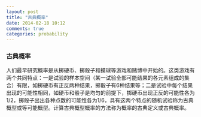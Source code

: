 ```yaml
---
layout: post
title: "古典概率"
date: 2014-02-18 10:12
comments: true
categories: probability
---
```

### 古典概率

人们最早研究概率是从掷硬币、掷骰子和摸球等游戏和赌博中开始的。这类游戏有两个共同特点：一是试验的样本空间（某一试验全部可能结果的各元素组成的集合）有限，如掷硬币有正反两种结果，掷骰子有6种结果等；二是试验中每个结果出现的可能性相同，如硬币和骰子是均匀的前提下，掷硬币出现正反的可能性各为1/2，掷骰子出出各种点数的可能性各为1/6，具有这两个特点的随机试验称为古典概型或等可能概型。计算古典概型概率的方法称为概率的古典定义或古典概率。